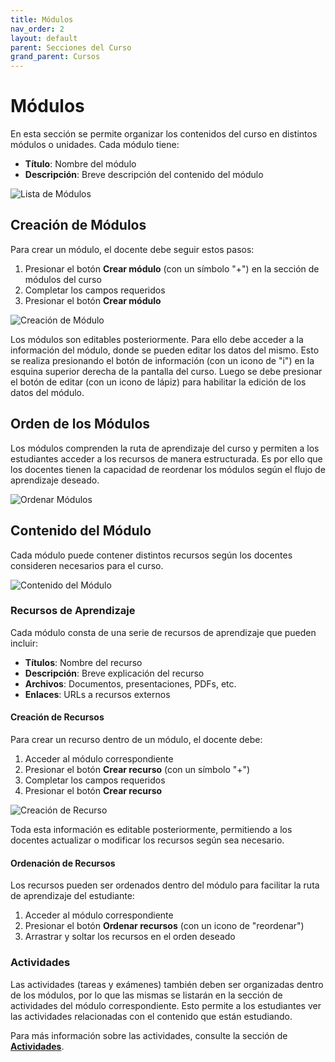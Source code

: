 ```yaml
---
title: Módulos
nav_order: 2
layout: default
parent: Secciones del Curso
grand_parent: Cursos
---
```


# Módulos

En esta sección se permite organizar los contenidos del curso en distintos módulos o unidades. Cada módulo tiene:

- **Título**: Nombre del módulo
- **Descripción**: Breve descripción del contenido del módulo

![Lista de Módulos]({{site.baseurl}}/assets/user/courses/modules/list_modules.png)

## Creación de Módulos

Para crear un módulo, el docente debe seguir estos pasos:

1. Presionar el botón **Crear módulo** (con un símbolo "+") en la sección de módulos del curso
2. Completar los campos requeridos
3. Presionar el botón **Crear módulo**

![Creación de Módulo]({{site.baseurl}}/assets/user/courses/modules/create_module.png)

Los módulos son editables posteriormente. Para ello debe acceder a la información del módulo, donde se pueden editar los datos del mismo. Esto se realiza presionando el botón de información (con un icono de "i") en la esquina superior derecha de la pantalla del curso. Luego se debe presionar el botón de editar (con un icono de lápiz) para habilitar la edición de los datos del módulo.

## Orden de los Módulos

Los módulos comprenden la ruta de aprendizaje del curso y permiten a los estudiantes acceder a los recursos de manera estructurada. Es por ello que los docentes tienen la capacidad de reordenar los módulos según el flujo de aprendizaje deseado.

![Ordenar Módulos]({{site.baseurl}}/assets/user/courses/order_modules.gif)

## Contenido del Módulo

Cada módulo puede contener distintos recursos según los docentes consideren necesarios para el curso.

![Contenido del Módulo]({{site.baseurl}}/assets/user/courses/modules/module_content.png)

### Recursos de Aprendizaje

Cada módulo consta de una serie de recursos de aprendizaje que pueden incluir:

- **Títulos**: Nombre del recurso
- **Descripción**: Breve explicación del recurso
- **Archivos**: Documentos, presentaciones, PDFs, etc.
- **Enlaces**: URLs a recursos externos

#### Creación de Recursos

Para crear un recurso dentro de un módulo, el docente debe:

1. Acceder al módulo correspondiente
2. Presionar el botón **Crear recurso** (con un símbolo "+")
3. Completar los campos requeridos
4. Presionar el botón **Crear recurso**

![Creación de Recurso]({{site.baseurl}}/assets/user/courses/modules/create_resource.png)

Toda esta información es editable posteriormente, permitiendo a los docentes actualizar o modificar los recursos según sea necesario.

#### Ordenación de Recursos

Los recursos pueden ser ordenados dentro del módulo para facilitar la ruta de aprendizaje del estudiante:

1. Acceder al módulo correspondiente
2. Presionar el botón **Ordenar recursos** (con un icono de "reordenar")
3. Arrastrar y soltar los recursos en el orden deseado

### Actividades

Las actividades (tareas y exámenes) también deben ser organizadas dentro de los módulos, por lo que las mismas se listarán en la sección de actividades del módulo correspondiente. Esto permite a los estudiantes ver las actividades relacionadas con el contenido que están estudiando.

Para más información sobre las actividades, consulte la sección de [**Actividades**](activities).

<!-- TODO: Verificar que el enlace a actividades funcione correctamente desde esta ubicación -->
